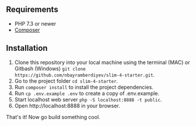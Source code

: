 
## Requirements
* PHP 7.3 or newer
* [Composer](https://getcomposer.org)

## Installation
1. Clone this repository into your local machine using the terminal (MAC) or Gitbash (Windows) `git clone https://github.com/nbayramberdiyev/slim-4-starter.git`.
2. Go to the project folder `cd slim-4-starter`.
3. Run `composer install` to install the project dependencies.
4. Run `cp .env.example .env` to create a copy of .env.example.
5. Start localhost web server `php -S localhost:8888 -t public`.
6. Open http://localhost:8888 in your browser.

That's it! Now go build something cool.
